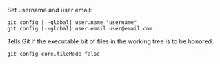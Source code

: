 Set username and user email:
```
git config [--global] user.name "username"
git config [--global] user.email user@email.com
```

Tells Git if the executable bit of files in the working tree is to be honored.
```
git config core.fileMode false
```
